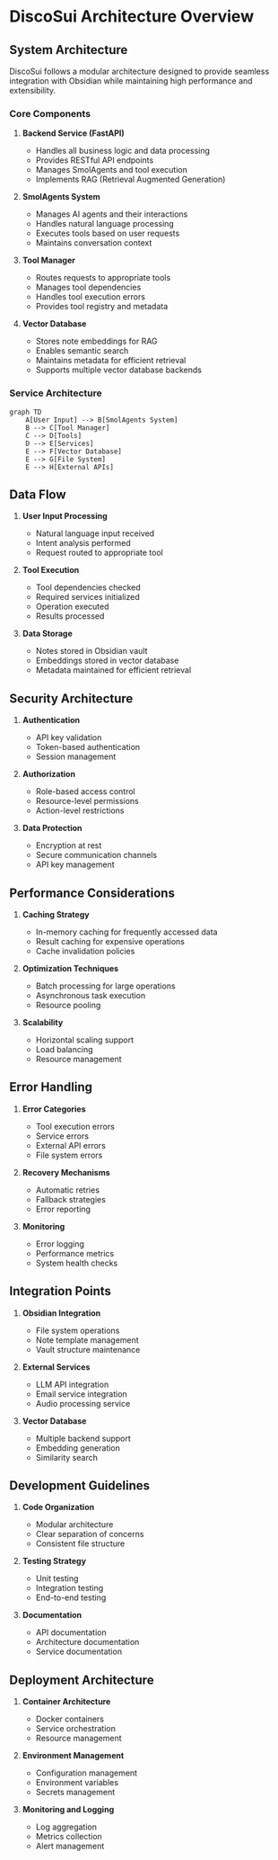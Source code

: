 # DiscoSui Architecture Overview

## System Architecture

DiscoSui follows a modular architecture designed to provide seamless integration with Obsidian while maintaining high performance and extensibility.

### Core Components

1. **Backend Service (FastAPI)**
   - Handles all business logic and data processing
   - Provides RESTful API endpoints
   - Manages SmolAgents and tool execution
   - Implements RAG (Retrieval Augmented Generation)

2. **SmolAgents System**
   - Manages AI agents and their interactions
   - Handles natural language processing
   - Executes tools based on user requests
   - Maintains conversation context

3. **Tool Manager**
   - Routes requests to appropriate tools
   - Manages tool dependencies
   - Handles tool execution errors
   - Provides tool registry and metadata

4. **Vector Database**
   - Stores note embeddings for RAG
   - Enables semantic search
   - Maintains metadata for efficient retrieval
   - Supports multiple vector database backends

### Service Architecture

```mermaid
graph TD
    A[User Input] --> B[SmolAgents System]
    B --> C[Tool Manager]
    C --> D[Tools]
    D --> E[Services]
    E --> F[Vector Database]
    E --> G[File System]
    E --> H[External APIs]
```

## Data Flow

1. **User Input Processing**
   - Natural language input received
   - Intent analysis performed
   - Request routed to appropriate tool

2. **Tool Execution**
   - Tool dependencies checked
   - Required services initialized
   - Operation executed
   - Results processed

3. **Data Storage**
   - Notes stored in Obsidian vault
   - Embeddings stored in vector database
   - Metadata maintained for efficient retrieval

## Security Architecture

1. **Authentication**
   - API key validation
   - Token-based authentication
   - Session management

2. **Authorization**
   - Role-based access control
   - Resource-level permissions
   - Action-level restrictions

3. **Data Protection**
   - Encryption at rest
   - Secure communication channels
   - API key management

## Performance Considerations

1. **Caching Strategy**
   - In-memory caching for frequently accessed data
   - Result caching for expensive operations
   - Cache invalidation policies

2. **Optimization Techniques**
   - Batch processing for large operations
   - Asynchronous task execution
   - Resource pooling

3. **Scalability**
   - Horizontal scaling support
   - Load balancing
   - Resource management

## Error Handling

1. **Error Categories**
   - Tool execution errors
   - Service errors
   - External API errors
   - File system errors

2. **Recovery Mechanisms**
   - Automatic retries
   - Fallback strategies
   - Error reporting

3. **Monitoring**
   - Error logging
   - Performance metrics
   - System health checks

## Integration Points

1. **Obsidian Integration**
   - File system operations
   - Note template management
   - Vault structure maintenance

2. **External Services**
   - LLM API integration
   - Email service integration
   - Audio processing service

3. **Vector Database**
   - Multiple backend support
   - Embedding generation
   - Similarity search

## Development Guidelines

1. **Code Organization**
   - Modular architecture
   - Clear separation of concerns
   - Consistent file structure

2. **Testing Strategy**
   - Unit testing
   - Integration testing
   - End-to-end testing

3. **Documentation**
   - API documentation
   - Architecture documentation
   - Service documentation

## Deployment Architecture

1. **Container Architecture**
   - Docker containers
   - Service orchestration
   - Resource management

2. **Environment Management**
   - Configuration management
   - Environment variables
   - Secrets management

3. **Monitoring and Logging**
   - Log aggregation
   - Metrics collection
   - Alert management

